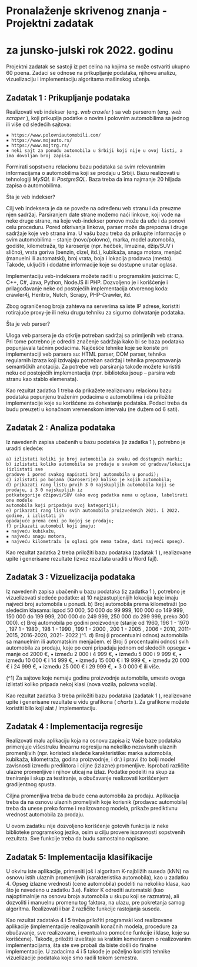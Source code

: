 # Pronalaženje skrivenog znanja - Projektni zadatak

# za junsko-julski rok 2022. godinu

Projektni zadatak se sastoji iz pet celina na kojima se može ostvariti ukupno 60 poena. Zadaci se
odnose na prikupljanje podataka, njihovu analizu, vizuelizaciju i implementaciju algoritama mašinskog
učenja.

## Zadatak 1 : Prikupljanje podataka

Realizovati veb indekser (eng. _web crawler_ ) sa veb parserom (eng. _web scraper_ ), koji prikuplja podatke
o novim i polovnim automobilima sa jednog ili više od sledećih sajtova:

```
▪ https://www.polovniautomobili.com/
▪ https://www.mojauto.rs/
▪ https://www.mojtrg.rs/
▪ neki sajt za ponudu automobila u Srbiji koji nije u ovoj listi, a ima dovoljan broj zapisa.
```
Formirati sopstvenu relacionu bazu podataka sa svim relevantnim informacijama o automobilima koji
se prodaju u Srbiji. Bazu realizovati u tehnologiji _MySQL_ ili _PostgreSQL_. Baza treba da ima najmanje 20
hiljada zapisa o automobilima.

Šta je veb indekser?

Cilj veb indeksera je da se poveže na određenu veb stranu i da preuzme njen sadržaj. Parsiranjem date
strane možemo naći linkove, koji vode na neke druge strane, na koje veb-indekser ponovo može da
uđe i da ponovi celu proceduru. Pored otkrivanja linkova, parser može da prepozna i druge sadržaje
koje veb strana ima. U vašu bazu treba da prikupite informacije o svim automobilima – stanje
(novo/polovno), marka, model automobila, godište, kilometraža, tip karoserije (npr. hečbek, limuzina,
džip/SUV i slično), vrsta goriva (benzin, dizel, itd.), kubikaža, snaga motora, menjač (manuelni ili
automatski), broj vrata, boja i lokacija prodavca (mesto). Takođe, uključiti i dodatne informacije koje
su dostupne unutar oglasa.

Implementaciju veb-indeksera možete raditi u programskim jezicima: C, C++, C#, Java, Python, NodeJS
ili PHP. Dozvoljeno je i korišćenje i prilagođavanje neke od postojećih implementacija otvorenog koda:
crawler4j, Heritrix, Nutch, Scrapy, PHP-Crawler, itd.

Zbog ograničenog broja zahteva na serverima sa iste IP adrese, koristiti rotirajuće proxy-je ili neku
drugu tehniku za sigurno dohvatanje podataka.

Šta je veb parser?

Uloga veb parsera je da otkrije potreban sadržaj sa primljenih veb strana. Pri tome potrebno je odrediti
značenje sadržaja kako bi se baza podataka popunjavala tačnim podacima. Najčešće tehnike koje se
koriste pri implementaciji veb parsera su: HTML parser, DOM parser, tehnika regularnih izraza koji
izdvajaju potreban sadržaj i tehnika prepoznavanja semantičkih anotacija. Za potrebe veb parsiranja
takođe možete koristiti neku od postojećih implementacija (npr. biblioteka jsoup – parsira veb stranu
kao stablo elemenata).


Kao rezultat zadatka 1 treba da prikažete realizovanu relacionu bazu podataka popunjenu traženim
podacima o automobilima i da priložite implementacije koje su korišćene za dohvatanje podataka.
Podaci treba da budu preuzeti u konačnom vremenskom intervalu (ne dužem od 6 sati).

## Zadatak 2 : Analiza podataka

Iz navedenih zapisa ubačenih u bazu podataka (iz zadatka 1 ), potrebno je uraditi sledeće:

```
a) izlistati koliki je broj automobila za svaku od dostupnih marki;
b) izlistati koliko automobila se prodaje u svakom od gradova/lokacija (izlistati sve
gradove i pored svakog napisati broj automobila u ponudi);
c) izlistati po bojama (karoserije) koliko je kojih automobila;
d) prikazati rang listu prvih 3 0 najskupljih automobila koji se prodaju, i 3 0 najskupljih iz
potkategorije džipovi/SUV (ako ovog podatka nema u oglasu, labelirati one modele
automobila koji pripadaju ovoj kategoriji);
e) prikazati rang listu svih automobila proizvedenih 2021. i 2022. godine, i izlistati ih
opadajuće prema ceni po kojoj se prodaju;
f) prikazati automobil koji imaju:
▪ najveću kubikažu,
▪ najveću snagu motora,
▪ najveću kilometražu (u oglasi gde nema tačne, dati najveći opseg).
```
Kao rezultat zadatka 2 treba priložiti bazu podataka (zadatak 1 ), realizovane upite i generisane
rezultate (izvoz rezultata uraditi u Word fajl).

## Zadatak 3 : Vizuelizacija podataka

Iz navedenih zapisa ubačenih u bazu podataka (iz zadatka 1 ), potrebno je vizuelizovati sledeće
podatke:
a) 10 najzastupljenijih lokacija koje imaju najveći broj automobila u ponudi.
b) Broj automobila prema kilometraži (po sledećim klasama: ispod 50 000, 50 000 do 99 999,
100 000 do 149 999, 150 000 do 199 999, 200 000 do 249 999, 250 000 do 299 999, preko
300 000).
c) Broj automobila po godini proizvodnje (starije od 1960, 196 1 - 1970 , 197 1 - 1980 , 198 1 -
1990 , 199 1 - 2000 , 200 1 - 2005 , 2006 - 2010, 2011-2015, 2016-2020, 2021- 2022 )^1.
d) Broj (i procentualni odnos) automobila sa manuelnim ili automatskim menjačem.
e) Broj (i procentualni odnos) svih automobila za prodaju, koje po ceni pripadaju jednom od
sledećih opsega:
▪ manje od 2000 €,
▪ između 2 000 i 4 999 €,
▪ između 5 000 i 9 999 €,
▪ između 10 000 € i 14 999 €,
▪ između 15 000 € i 19 999 €,
▪ između 20 000 € i 24 999 €,
▪ između 25 000 € i 29 999 €,
▪ 3 0 000 € ili više.

(^1) Za sajtove koje nemaju godinu proizvodnje automobila, umesto ovoga izlistati koliko pripada nekoj klasi (nova
vozila, polovna vozila).


Kao rezultat zadatka 3 treba priložiti bazu podataka (zadatak 1 ), realizovane upite i generisane
rezultate u vidu grafikona ( _charts_ ). Za grafikone možete koristiti bilo koji alat / implementaciju.

## Zadatak 4 : Implementacija regresije

Realizovati malu aplikaciju koja na osnovu zapisa iz Vaše baze podataka primenjuje višestruku linearnu
regresiju na nekoliko nezavisnih ulaznih promenljivih (npr. koristeći sledeće karakteristike: marka
automobila, kubikaža, kilometraža, godina proizvodnje, i dr.) i pravi što bolji model zavisnosti između
prediktora i ciljne (izlazne) promenljive. Isprobati različite ulazne promenljive i njihov uticaj na izlaz.
Podatke podeliti na skup za treniranje i skup za testiranje, a obučavanje realizovati korišćenjem
gradijentnog spusta.

Ciljna promenljiva treba da bude cena automobila za prodaju. Aplikacija treba da na osnovu ulaznih
promeljivih koje korisnik (prodavac automobila) treba da unese preko forme i realizovanog modela,
prikaže prediktivnu vrednost automobila za prodaju.

U ovom zadatku nije dozvoljeno korišćenje gotovih funkcija iz neke biblioteke programskog jezika,
osim u cilju provere ispravnosti sopstvenih rezultata. Sve funkcije treba da budu samostalno napisane.

## Zadatak 5: Implementacija klasifikacije

U okviru iste aplikacije, primeniti još i algoritam K-najbližih suseda (kNN) na osnovu istih ulaznih
promenljivih (karakteristika automobila), kao u zadatku 4. Opseg izlazne vrednosti (cene automobila)
podeliti na nekoliko klasa, kao što je navedeno u zadatku 3.e). Faktor K odrediti automatski (kao
najoptimalnije na osnovu broja automobila u skupu koji se razmatra), ali dozvoliti i manuelnu promenu
tog faktora, na ulazu, pre pokretanja samog algoritma. Realizovati i bar 2 različite funkcije rastojanja
suseda.

Kao rezultat zadataka 4 i 5 treba priložiti programski kod realizovane aplikacije (implementacije
realizovanih konačnih modela, procedure za obučavanje, sve realizovane, i eventualno pomoćne
funkcije i klase, koje su korišćene). Takođe, priložiti izveštaje sa kratkim komentarom o realizovanim
implementacijama, šta ste sve probali da biste došli do finalne implementacije. U zadacima 4 i 5 takođe
je poželjno koristiti tehnike vizuelizacije podataka koje smo radili tokom semestra.


